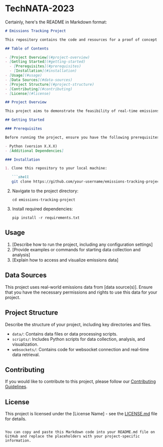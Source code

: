 # TechNATA-2023
Certainly, here's the README in Markdown format:

```markdown
# Emissions Tracking Project

This repository contains the code and resources for a proof of concept (PoC) project focused on emissions tracking, including real-time data collection using websockets and analysis.

## Table of Contents

- [Project Overview](#project-overview)
- [Getting Started](#getting-started)
  - [Prerequisites](#prerequisites)
  - [Installation](#installation)
- [Usage](#usage)
- [Data Sources](#data-sources)
- [Project Structure](#project-structure)
- [Contributing](#contributing)
- [License](#license)

## Project Overview

This project aims to demonstrate the feasibility of real-time emissions tracking using websockets and data analysis techniques. It includes components for data collection, processing, and visualization, providing insights into emissions patterns and trends.

## Getting Started

### Prerequisites

Before running the project, ensure you have the following prerequisites installed:

- Python (version X.X.X)
- [Additional Dependencies]

### Installation

1. Clone this repository to your local machine:

   ```shell
   git clone https://github.com/your-username/emissions-tracking-project.git
   ```

2. Navigate to the project directory:

   ```shell
   cd emissions-tracking-project
   ```

3. Install required dependencies:

   ```shell
   pip install -r requirements.txt
   ```

## Usage

1. [Describe how to run the project, including any configuration settings]
2. [Provide examples or commands for starting data collection and analysis]
3. [Explain how to access and visualize emissions data]

## Data Sources

This project uses real-world emissions data from [data source(s)]. Ensure that you have the necessary permissions and rights to use this data for your project.

## Project Structure

Describe the structure of your project, including key directories and files.

- `data/`: Contains data files or data processing scripts.
- `scripts/`: Includes Python scripts for data collection, analysis, and visualization.
- `websockets/`: Contains code for websocket connection and real-time data retrieval.

## Contributing

If you would like to contribute to this project, please follow our [Contributing Guidelines](CONTRIBUTING.md).

## License

This project is licensed under the [License Name] - see the [LICENSE.md](LICENSE.md) file for details.
```

You can copy and paste this Markdown code into your README.md file on GitHub and replace the placeholders with your project-specific information.
